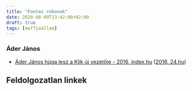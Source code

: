 ```yaml
---
title: "Fontos rokonok"
date: 2020-08-09T13:42:08+02:00
draft: true
tags: [maffiaállam]
---
```


### Áder János

- [Áder János húga lesz a Klik új vezetője - 2016, index.hu](https://index.hu/belfold/2016/02/25/ader_janos_huga_lesz_a_klik_uj_vezetoje/) ([2016, 24.hu](https://24.hu/belfold/2016/02/25/ader-janos-huga-kerul-a-klik-elere/))

## Feldolgozatlan linkek
